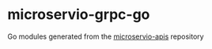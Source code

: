 # microservio-grpc-go
Go modules generated from the [microservio-apis](https://github.com/microserv-io/microservio-apis) repository
